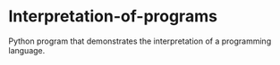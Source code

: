 # Interpretation-of-programs
Python program that demonstrates the interpretation of a programming language.
